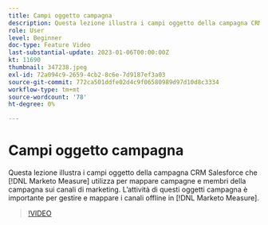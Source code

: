 ```yaml
---
title: Campi oggetto campagna
description: Questa lezione illustra i campi oggetto della campagna CRM Salesforce che [!DNL Marketo Measure] utilizza per mappare campagne e membri della campagna sui canali di marketing. L’attività di questi oggetti campagna è importante per gestire e mappare i canali offline in [!DNL Marketo Measure].
role: User
level: Beginner
doc-type: Feature Video
last-substantial-update: 2023-01-06T00:00:00Z
kt: 11690
thumbnail: 347238.jpeg
exl-id: 72a094c9-2659-4cb2-8c6e-7d9187ef3a03
source-git-commit: 772ca501ddfe02d4c9f06580989d97d10d8c3334
workflow-type: tm+mt
source-wordcount: '78'
ht-degree: 0%

---
```


# Campi oggetto campagna

Questa lezione illustra i campi oggetto della campagna CRM Salesforce che [!DNL Marketo Measure] utilizza per mappare campagne e membri della campagna sui canali di marketing. L’attività di questi oggetti campagna è importante per gestire e mappare i canali offline in [!DNL Marketo Measure].

>[!VIDEO](https://video.tv.adobe.com/v/347238/?quality=12&learn=on)
